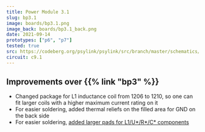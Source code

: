 ```yaml
---
title: Power Module 3.1
slug: bp3.1
image: boards/bp3.1.png
image_back: boards/bp3.1_back.png
date: 2021-09-14
prototypes: ["p6", "p7"]
tested: true
src: https://codeberg.org/psylink/psylink/src/branch/master/schematics/bp3.1.kicad_pcb
circuit: c9.1
---
```


## Improvements over {{% link "bp3" %}}

- Changed package for L1 inductance coil from 1206 to 1210, so one can fit larger coils with a higher maximum current rating on it
- For easier soldering, added thermal reliefs on the filled area for GND on the back side
- For easier soldering, [added larger pads for L1/U*/R*/C* components](https://codeberg.org/psylink/psylink/issues/8)
